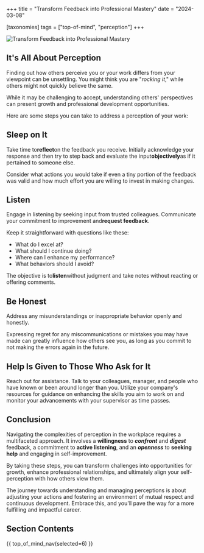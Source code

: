+++
title = "Transform Feedback into Professional Mastery"
date = "2024-03-08"

[taxonomies]
tags = ["top-of-mind", "perception"]
+++

![Transform Feedback into Professional Mastery](/images/size/w1200/2024/03/perception.png)

## It's All About Perception

Finding out how others perceive you or your work differs from your viewpoint can
be unsettling. You might think you are "_rocking it_," while others might not
quickly believe the same.

While it may be challenging to accept, understanding others' perspectives can
present growth and professional development opportunities.

Here are some steps you can take to address a perception of your work:

## Sleep on It

Take time to**reflect**on the feedback you receive. Initially acknowledge your
response and then try to step back and evaluate the input**objectively**as if it
pertained to someone else.

Consider what actions you would take if even a tiny portion of the feedback was
valid and how much effort you are willing to invest in making changes.

## Listen

Engage in listening by seeking input from trusted colleagues. Communicate your
commitment to improvement and**request feedback**.

Keep it straightforward with questions like these:

* What do I excel at?
* What should I continue doing?
* Where can I enhance my performance?
* What behaviors should I avoid?

The objective is to**listen**without judgment and take notes without reacting or
offering comments.

## Be Honest

Address any misunderstandings or inappropriate behavior openly and honestly.

Expressing regret for any miscommunications or mistakes you may have made can
greatly influence how others see you, as long as you commit to not making the
errors again in the future.

## Help Is Given to Those Who Ask for It

Reach out for assistance. Talk to your colleagues, manager, and people who have
known or been around longer than you. Utilize your company's resources for
guidance on enhancing the skills you aim to work on and monitor your
advancements with your supervisor as time passes.

## Conclusion

Navigating the complexities of perception in the workplace requires a
multifaceted approach. It involves a **willingness** to **_confront_**
and **_digest_** feedback, a commitment to **active listening**, and an
**_openness_** to **seeking help** and engaging in self-improvement.

By taking these steps, you can transform challenges into opportunities for
growth, enhance professional relationships, and ultimately align your
self-perception with how others view them.

The journey towards understanding and managing perceptions is about adjusting
your actions and fostering an environment of mutual respect and continuous
development. Embrace this, and you'll pave the way for a more fulfilling and
impactful career.

## Section Contents

{{ top_of_mind_nav(selected=6) }}
